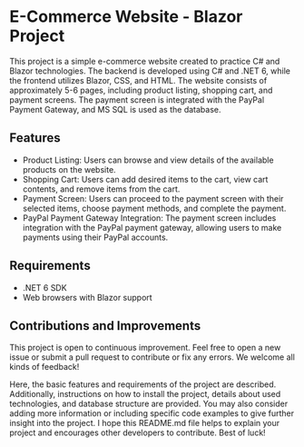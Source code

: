 # E-Commerce Website - Blazor Project

This project is a simple e-commerce website created to practice C# and Blazor technologies. The backend is developed using C# and .NET 6, while the frontend utilizes Blazor, CSS, and HTML. The website consists of approximately 5-6 pages, including product listing, shopping cart, and payment screens. The payment screen is integrated with the PayPal Payment Gateway, and MS SQL is used as the database.

## Features

- Product Listing: Users can browse and view details of the available products on the website.
- Shopping Cart: Users can add desired items to the cart, view cart contents, and remove items from the cart.
- Payment Screen: Users can proceed to the payment screen with their selected items, choose payment methods, and complete the payment.
- PayPal Payment Gateway Integration: The payment screen includes integration with the PayPal payment gateway, allowing users to make payments using their PayPal accounts.

## Requirements

- .NET 6 SDK
- Web browsers with Blazor support

## Contributions and Improvements

This project is open to continuous improvement. Feel free to open a new issue or submit a pull request to contribute or fix any errors. We welcome all kinds of feedback!

Here, the basic features and requirements of the project are described. Additionally, instructions on how to install the project, details about used technologies, and database structure are provided. You may also consider adding more information or including specific code examples to give further insight into the project. I hope this README.md file helps to explain your project and encourages other developers to contribute. Best of luck!
